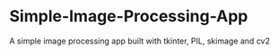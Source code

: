 # Simple-Image-Processing-App

A simple image processing app built with tkinter, PIL, skimage and cv2
